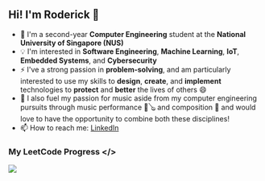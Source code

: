 ## Hi! I'm Roderick 👋

- 🏫 I'm a second-year **Computer Engineering** student at the **National University of Singapore (NUS)**
- 💡 I'm interested in **Software Engineering**, **Machine Learning**, **IoT**, **Embedded Systems**, and **Cybersecurity**
- ⚡ I've a strong passion in **problem-solving**, and am particularly interested to use my skills to **design**, **create**, and **implement** technologies to **protect** and **better** the lives of others 😄
- 🎵 I also fuel my passion for music aside from my computer engineering pursuits through music performance 🎹🪕 and composition 🎼 and would love to have the opportunity to combine both these disciplines!
- 📫 How to reach me: [LinkedIn](https://www.linkedin.com/in/roderick-kong/)

### My LeetCode Progress </>
![](https://leetcard.jacoblin.cool/rodi314159?ext=heatmap)

<!--
**rodi-314/rodi-314** is a ✨ _special_ ✨ repository because its `README.md` (this file) appears on your GitHub profile.

Here are some ideas to get you started:

- 🔭 I’m currently working on ...
- 🌱 I’m currently learning ...
- 👯 I’m looking to collaborate on ...
- 🤔 I’m looking for help with ...
- 💬 Ask me about ...
- 📫 How to reach me: ...
- 😄 Pronouns: ...
- ⚡ Fun fact: ...
-->
